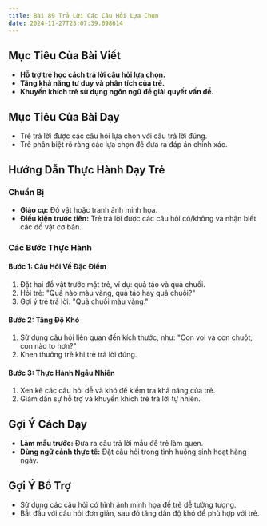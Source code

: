 ```yaml
---
title: Bài 89 Trả Lời Các Câu Hỏi Lựa Chọn
date: 2024-11-27T23:07:39.698614
---
```


## Mục Tiêu Của Bài Viết
- **Hỗ trợ trẻ học cách trả lời câu hỏi lựa chọn.**
- **Tăng khả năng tư duy và phân tích của trẻ.**
- **Khuyến khích trẻ sử dụng ngôn ngữ để giải quyết vấn đề.**

## Mục Tiêu Của Bài Dạy
- Trẻ trả lời được các câu hỏi lựa chọn với câu trả lời đúng.
- Trẻ phân biệt rõ ràng các lựa chọn để đưa ra đáp án chính xác.

## Hướng Dẫn Thực Hành Dạy Trẻ

### Chuẩn Bị
- **Giáo cụ:** Đồ vật hoặc tranh ảnh minh họa.
- **Điều kiện trước tiên:** Trẻ trả lời được các câu hỏi có/không và nhận biết các đồ vật cơ bản.

### Các Bước Thực Hành
#### Bước 1: Câu Hỏi Về Đặc Điểm
1. Đặt hai đồ vật trước mặt trẻ, ví dụ: quả táo và quả chuối.
2. Hỏi trẻ: "Quả nào màu vàng, quả táo hay quả chuối?"
3. Gợi ý trẻ trả lời: "Quả chuối màu vàng."

#### Bước 2: Tăng Độ Khó
1. Sử dụng câu hỏi liên quan đến kích thước, như: "Con voi và con chuột, con nào to hơn?"
2. Khen thưởng trẻ khi trẻ trả lời đúng.

#### Bước 3: Thực Hành Ngẫu Nhiên
1. Xen kẽ các câu hỏi dễ và khó để kiểm tra khả năng của trẻ.
2. Giảm dần sự hỗ trợ và khuyến khích trẻ trả lời tự nhiên.

## Gợi Ý Cách Dạy
- **Làm mẫu trước:** Đưa ra câu trả lời mẫu để trẻ làm quen.
- **Dùng ngữ cảnh thực tế:** Đặt câu hỏi trong tình huống sinh hoạt hàng ngày.

## Gợi Ý Bổ Trợ
- Sử dụng các câu hỏi có hình ảnh minh họa để trẻ dễ tưởng tượng.
- Bắt đầu với câu hỏi đơn giản, sau đó tăng dần độ khó để phù hợp với trẻ.
